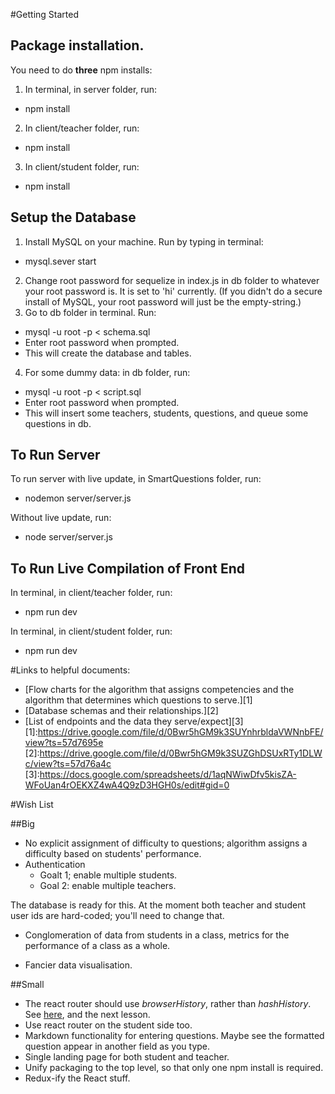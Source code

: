 #Getting Started

## Package installation.

You need to do **three** npm installs:

1. In terminal, in server folder, run:
  - npm install
2. In client/teacher folder, run:
  - npm install
3. In client/student folder, run:
  - npm install

## Setup the Database

1. Install MySQL on your machine. Run by typing in terminal: 
  - mysql.sever start
2. Change root password for sequelize in index.js in db folder to whatever your root password is. It is set to 'hi' currently. (If you didn't do a secure install of MySQL, your root password will just be the empty-string.) 
3. Go to db folder in terminal. Run:
  - mysql -u root -p < schema.sql
  - Enter root password when prompted.
  - This will create the database and tables.
4. For some dummy data: in db folder, run:
  - mysql -u root -p < script.sql
  - Enter root password when prompted.
  - This will insert some teachers, students, questions, and queue some questions in db.

## To Run Server

To run server with live update, in SmartQuestions folder, run:
  - nodemon server/server.js

Without live update, run:
  - node server/server.js

## To Run Live Compilation of Front End
In terminal, in client/teacher folder, run:
  - npm run dev

In terminal, in client/student folder, run:
  - npm run dev


#Links to helpful documents:

- [Flow charts for the algorithm that assigns competencies and the algorithm that determines which questions to serve.][1]
- [Database schemas and their relationships.][2]
- [List of endpoints and the data they serve/expect][3]
[1]:https://drive.google.com/file/d/0Bwr5hGM9k3SUYnhrbldaVWNnbFE/view?ts=57d7695e
[2]:https://drive.google.com/file/d/0Bwr5hGM9k3SUZGhDSUxRTy1DLWc/view?ts=57d76a4c
[3]:https://docs.google.com/spreadsheets/d/1aqNWiwDfv5kisZA-WFoUan4rOEKXZ4wA4Q9zD3HGH0s/edit#gid=0

#Wish List

##Big
- No explicit assignment of difficulty to questions; algorithm assigns a difficulty based on students' performance.
- Authentication
  - Goalt 1; enable multiple students.
  - Goal 2: enable multiple teachers.

The database is ready for this. At the moment both teacher and student user ids are hard-coded; you'll need to change that.

- Conglomeration of data from students in a class, metrics for the performance of a class as a whole.

- Fancier data visualisation.

##Small

- The react router should use *browserHistory*, rather than *hashHistory*. See [here][4], and the next lesson.
- Use react router on the student side too.
- Markdown functionality for entering questions. Maybe see the formatted question appear in another field as you type.
- Single landing page for both student and teacher.
- Unify packaging to the top level, so that only one npm install is required.
- Redux-ify the React stuff.

[4]: https://github.com/reactjs/react-router-tutorial/tree/master/lessons/12-navigating

